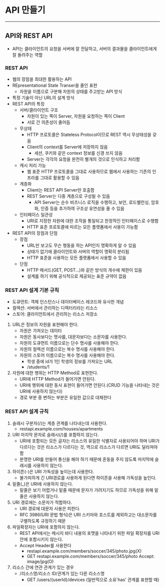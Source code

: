 # API 만들기

-----------

## API와 REST API

- API는 클라이언트의 요청을 서버에 잘 전달하고, 서버의 결과물을 클라이언트에게 잘 돌려주는 역할

### REST API

- 웹의 장점을 최대한 활용하는 API
- REpresentational State Transer을 줄인 표현
  - 자원을 이름으로 구분해 자원의 상태를 주고받는 API 방식
- 특정 기술이 아닌 URL의 설계 방식
- REST API의 특징
  - 서버/클라이언트 구조
    - 자원이 있는 쪽이 Server, 자원을 요청하는 쪽이 Client
    - 서로 간 의존성이 줄어듬
  - 무상태
    - HTTP 프로토콜은 Stateless Protocol이므로 REST 역시 무상태성을 갖음
    - Client의 context를 Server에 저장하지 않음
      - 세션, 쿠키와 같은 context 정보를 신경 쓰지 않음
    - Server는 각각의 요청을 완전히 별개의 것으로 인식하고 처리함
  - 캐시 처리 가능
    - 웹 표준 HTTP 프로토콜을 그대로 사용하므로 웹에서 사용하는 기존의 인프라를 그대로 활용할 수 있음
  - 계층화
    - Client는 REST API Server만 호출함
    - REST Server는 다중 계층으로 구성될 수 있음
      - API Server는 순수 비즈니스 로직을 수행하고, 보안, 로드밸런싱, 암호화, 인증 등을 추가하여 구조상 유연성을 줄 수 있음
  - 인터페이스 일관성
    - URI로 지정한 자원에 대한 조작을 통일되고 한정적인 인터페이스로 수행함
    - HTTP 표준 프로토콜에 따르는 모든 플랫폼에서 사용이 가능함
- REST API의 장점과 단점
  - 장점
    - URL만 보고도 무슨 행동을 하는 API인지 명확하게 알 수 있음
    - 상태가 없기에 클라이언트와 서버의 역할이 명확히 분리됨
    - HTTP 표준을 사용하는 모든 플랫폼에서 사용할 수 있음
  - 단점
    - HTTP 메서드(GET, POST...)와 같은 방식의 개수에 제한이 있음
    - 설계를 하기 위해 공식적으로 제공되는 표준 규약이 없음

### REST API 설계 기본 규칙

- 도큐먼트: 객체 인스턴스나 데이터베이스 레코드와 유사한 개념
- 컬렉션: 서버에서 관리하는 디렉터리라는 리소스
- 스토어: 클라이언트에서 관리하는 리소스 저장소

1. URL은 정보의 자원을 표현해야 한다.
   - 자원은 가져오는 데이터
   - 자원은 동사보다는 명사를, 대문자보다는 소문자를 사용한다.
   - 자원의 도큐먼트 이름으로는 단수 명사를 사용해야 한다.
   - 자원의 컬렉션 이름으로는 복수 명사를 사용해야 한다.
   - 자원의 스토어 이름으로는 복수 명사를 사용해야 한다.
     - 학생 중에 id가 1인 학생의 정보를 가져오는 URL
     - /students/1
2. 자원에 대한 행위는 HTTP Method로 표현한다.
   - URI에 HTTP Method가 들어가면 안된다.
   - URI에 행위에 대한 동사 표현이 들어가면 안된다.(CRUD 기능을 나타내는 것은 URI에 사용하지 않는다)
   - 경로 부분 중 변하는 부분은 유일한 값으로 대체한다

### REST API 설계 규칙

1. 슬래시 구분자(/)는 계층 관계를 나타내는데 사용한다.
   - restapi.example.com/houses/apartments
2. URI 마지막 문자로 슬래시(/)를 포함하지 않는다.
   - URI에 포함되는 모든 글자는 리소스의 유일한 식별자로 사용되어야 하며 URI가 다르다는 것은 리소스가 다르다는 것, 역으로 리소스가 다르면
   URI도 달라져야 함
   - 분명한 URI를 만들어 통신을 해야 하기 때문에 혼동을 주지 않도록 마지막에 슬래시를 사용하지 않는다.
3. 하이픈(-)은 URI 가독성을 높이는데 사용한다.
   - 불가피하게 긴 URI경로를 사용하게 된다면 하이픈을 사용해 가독성을 높인다.
4. 밑줄(_)은 URI에 사용하지 않는다.
   - 밑줄은 보기 어렵거나 밑줄 때문에 문자가 가려지기도 하므로 가독성을 위해 밑줄은 사용하지 않는다.
5. URI 경로에는 소문자가 적합하다.
   - URI 경로에 대문자 사용은 피한다.
   - RFC 3986(URI 문법 형식)은 URI 스키마와 호스트를 제외하고는 대소문자를 구별하도록 규정하기 때문
6. 파일확장자는 URI에 포함하지 않는다.
   - REST API에서는 메시지 바디 내용의 포맷을 나타내기 위한 파일 확장자를 URI 안에 포함시키지 않는다.
   - Accept Header를 사용한다
     - restapi.example.com/members/soccer/345/photo.jpg(X)
     - GET restapi.example.com/members/soccer/345/photo Accept: image/jpg(O)
7. 리소스 간에 연관 관계가 있는 경우
   - /리소스명/리소스 ID/관계가 있는 다른 리소스명
     - GET /users/{userId}/devices (일반적으로 소유'has' 관계를 표현할 때)